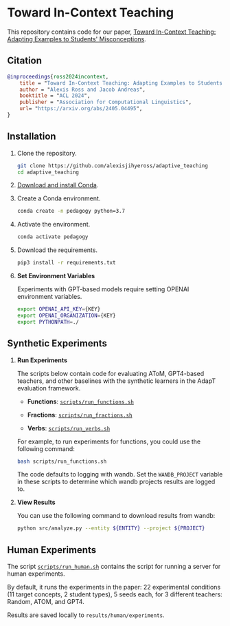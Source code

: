 # Toward In-Context Teaching

This repository contains code for our paper, [Toward In-Context Teaching: Adapting Examples to Students' Misconceptions](https://arxiv.org/abs/2405.04495).

## Citation
```bibtex
@inproceedings{ross2024incontext,
    title = "Toward In-Context Teaching: Adapting Examples to Students' Misconceptions",
    author = "Alexis Ross and Jacob Andreas",
    booktitle = "ACL 2024",
    publisher = "Association for Computational Linguistics",
    url= "https://arxiv.org/abs/2405.04495",
}
```

## Installation

1.  Clone the repository.
    ```bash
    git clone https://github.com/alexisjihyeross/adaptive_teaching
    cd adaptive_teaching
    ```

2.  [Download and install Conda](https://conda.io/projects/conda/en/latest/user-guide/install/index.html).

3.  Create a Conda environment.

    ```bash
    conda create -n pedagogy python=3.7
    ```
 
4.  Activate the environment.

    ```bash
    conda activate pedagogy
    ```
    
5.  Download the requirements.

    ```bash
    pip3 install -r requirements.txt
    ```

6.  <b>Set Environment Variables</b> 

    Experiments with GPT-based models require setting OPENAI environment variables.

    ```bash
    export OPENAI_API_KEY={KEY}
    export OPENAI_ORGANIZATION={KEY}
    export PYTHONPATH=./
    ```

## Synthetic Experiments

1.  <b>Run Experiments</b>

    The scripts below contain code for evaluating AToM, GPT4-based teachers, and other baselines with the synthetic learners in the AdapT evaluation framework.

    - <b>Functions</b>: [`scripts/run_functions.sh`](scripts/run_functions.sh)

    - <b>Fractions</b>: [`scripts/run_fractions.sh`](scripts/run_fractions.sh)

    - <b>Verbs</b>: [`scripts/run_verbs.sh`](scripts/run_verbs.sh)

    For example, to run experiments for functions, you could use the following command:

    ```bash
    bash scripts/run_functions.sh
    ```

    The code defaults to logging with wandb. Set the `WANDB_PROJECT` variable in these scripts to determine which wandb projects results are logged to.

2. <b>View Results</b>

    You can use the following command to download results from wandb:

    ```bash
    python src/analyze.py --entity ${ENTITY} --project ${PROJECT}
    ```

## Human Experiments

The script [`scripts/run_human.sh`](scripts/run_human.sh) contains the script for running a server for human experiments. 

By default, it runs the experiments in the paper: 22 experimental conditions (11 target concepts, 2 student types), 5 seeds each, for 3 different teachers: Random, ATOM, and GPT4. 

Results are saved locally to `results/human/experiments`.
